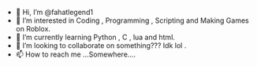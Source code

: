 - 👋 Hi, I’m @fahatlegend1
- 👀 I’m interested in Coding , Programming , Scripting and Making Games on Roblox.
- 🌱 I’m currently learning Python , C , lua and html.
- 💞️ I’m looking to collaborate on something??? Idk lol .
- 📫 How to reach me ...Somewhere....

<!---
fahatlegend1/fahatlegend1 is a ✨ special ✨ repository because its `README.md` (this file) appears on your GitHub profile.
You can click the Preview link to take a look at your changes.
--->
